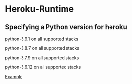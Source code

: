 # Heroku-Runtime
## Specifying a Python version for heroku

python-3.9.1 on all supported stacks

python-3.8.7 on all supported stacks

python-3.7.9 on all supported stacks

python-3.6.12 on all supported stacks

[Example](https://github.com/devillD/Torrent-Searcher/blob/main/runtime.txt)
